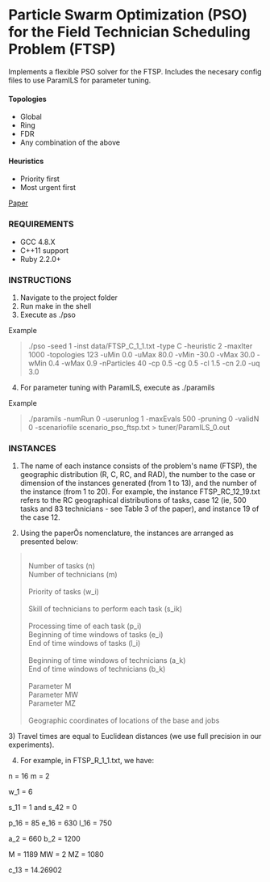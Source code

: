 # Particle Swarm Optimization (PSO) for the Field Technician Scheduling Problem (FTSP)
Implements a flexible PSO solver for the FTSP. Includes the necesary config files to use ParamILS for parameter tuning.

#### Topologies
- Global
- Ring
- FDR
- Any combination of the above

#### Heuristics
- Priority first
- Most urgent first

[Paper](https://drive.google.com/open?id=0B8z7-_lhSCqvdmxFcU82cmpZTE0)

### REQUIREMENTS

- GCC 4.8.X
- C++11 support
- Ruby 2.2.0+

### INSTRUCTIONS

1) Navigate to the project folder
2) Run make in the shell
3) Execute as ./pso <params> 

Example 

>  ./pso -seed 1 -inst data/FTSP_C_1_1.txt -type C -heuristic 2 -maxIter 1000 -topologies 123 -uMin 0.0 -uMax 80.0 -vMin -30.0 -vMax 30.0 -wMin 0.4 -wMax 0.9 
>  -nParticles 40 -cp 0.5 -cg 0.5 -cl 1.5 -cn 2.0 -uq 3.0

4) For parameter tuning with ParamILS, execute as ./paramils <params>

Example

>  ./paramils -numRun 0 -userunlog 1 -maxEvals 500 -pruning 0 -validN 0 -scenariofile scenario_pso_ftsp.txt > tuner/ParamILS_0.out


### INSTANCES

1) The name of each instance consists of the problem's name (FTSP), the geographic distribution (R, C, RC, and RAD), the number to the case or dimension of the instances generated (from 1 to 13), and the number of the instance (from 1 to 20). 
For example, the instance FTSP_RC_12_19.txt refers to the RC geographical distributions of tasks, case 12 (ie, 500 tasks and 83 technicians - see Table 3 of the paper), and instance 19 of the case 12. 


2) Using the paperÕs nomenclature, the instances are arranged as presented below:
<blockquote><br>
Number of tasks (n)<br>
Number of technicians (m)<br><br>
Priority of tasks (w_i)<br><br>
Skill of technicians to perform each task (s_ik)<br><br>
Processing time of each task (p_i)<br>
Beginning of time windows of tasks (e_i)<br>
End of time windows of tasks (l_i)<br><br>
Beginning of time windows of technicians (a_k)<br>
End of time windows of technicians (b_k)<br><br>
Parameter M<br>
Parameter MW<br>
Parameter MZ<br><br>
Geographic coordinates of locations of the base and jobs<br>
</blockquote>
3) Travel times are equal to Euclidean distances (we use full precision in our experiments).

4) For example, in FTSP_R_1_1.txt, we have:

n = 16
m = 2

w_1 = 6

s_11 = 1 and s_42 = 0

p_16 = 85
e_16 = 630
l_16 = 750

a_2 = 660
b_2 = 1200

M = 1189
MW = 2
MZ = 1080

c_13 = 14.26902
